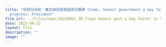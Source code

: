 ```yaml
---
title: "哈莉玛总统：廉洁诚信是我国成功要素 Clean, honest government a key factor in Singapores
  progress: President"
file_url: ../files/news/20220922_ZB_Clean honest govt a key factor in Singapores progress.pdf
date: 2022-09-22
layout: file
description: ""
image: ""
---
```

